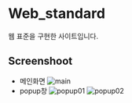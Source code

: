 # Web_standard
웹 표준을 구현한 사이트입니다.

## Screenshoot
* 메인화면
<img src="https://user-images.githubusercontent.com/48242362/74425283-c8413900-4e96-11ea-9813-a10e5709873c.png" title="main" alter="main"></img>
* popup창
<img src="https://user-images.githubusercontent.com/48242362/74425472-15250f80-4e97-11ea-95cd-3ebbb9d69ae2.png" title="popup01" alter="popup01"></img>
<img src="https://user-images.githubusercontent.com/48242362/74425534-3259de00-4e97-11ea-9eb3-440da9ab63d5.png" title="popup02" alter="popup02"></img>
